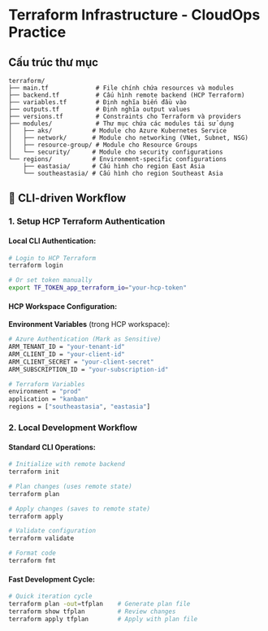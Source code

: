 # Terraform Infrastructure - CloudOps Practice

## Cấu trúc thư mục

```
terraform/
├── main.tf             # File chính chứa resources và modules
├── backend.tf          # Cấu hình remote backend (HCP Terraform)
├── variables.tf        # Định nghĩa biến đầu vào
├── outputs.tf          # Định nghĩa output values
├── versions.tf         # Constraints cho Terraform và providers
├── modules/            # Thư mục chứa các modules tái sử dụng
│   ├── aks/           # Module cho Azure Kubernetes Service
│   ├── network/       # Module cho networking (VNet, Subnet, NSG)
│   ├── resource-group/ # Module cho Resource Groups
│   └── security/      # Module cho security configurations
└── regions/           # Environment-specific configurations
    ├── eastasia/      # Cấu hình cho region East Asia
    └── southeastasia/ # Cấu hình cho region Southeast Asia
```

## 🚀 CLI-driven Workflow

### 1. Setup HCP Terraform Authentication

#### Local CLI Authentication:
```bash
# Login to HCP Terraform
terraform login

# Or set token manually
export TF_TOKEN_app_terraform_io="your-hcp-token"
```

#### HCP Workspace Configuration:
**Environment Variables** (trong HCP workspace):
```bash
# Azure Authentication (Mark as Sensitive)
ARM_TENANT_ID = "your-tenant-id"
ARM_CLIENT_ID = "your-client-id"  
ARM_CLIENT_SECRET = "your-client-secret"
ARM_SUBSCRIPTION_ID = "your-subscription-id"

# Terraform Variables
environment = "prod"
application = "kanban"
regions = ["southeastasia", "eastasia"]
```

### 2. Local Development Workflow

#### Standard CLI Operations:
```bash
# Initialize with remote backend
terraform init

# Plan changes (uses remote state)
terraform plan

# Apply changes (saves to remote state)
terraform apply

# Validate configuration
terraform validate

# Format code
terraform fmt
```

#### Fast Development Cycle:
```bash
# Quick iteration cycle
terraform plan -out=tfplan    # Generate plan file
terraform show tfplan         # Review changes
terraform apply tfplan        # Apply with plan file
```